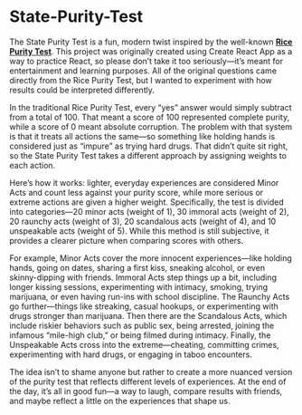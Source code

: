# State-Purity-Test
The State Purity Test is a fun, modern twist inspired by the well-known <a href="https://ricepurity.info">**Rice Purity Test**</a>. This project was originally created using Create React App as a way to practice React, so please don’t take it too seriously—it’s meant for entertainment and learning purposes. All of the original questions came directly from the Rice Purity Test, but I wanted to experiment with how results could be interpreted differently.

In the traditional Rice Purity Test, every “yes” answer would simply subtract from a total of 100. That meant a score of 100 represented complete purity, while a score of 0 meant absolute corruption. The problem with that system is that it treats all actions the same—so something like holding hands is considered just as “impure” as trying hard drugs. That didn’t quite sit right, so the State Purity Test takes a different approach by assigning weights to each action.

Here’s how it works: lighter, everyday experiences are considered Minor Acts and count less against your purity score, while more serious or extreme actions are given a higher weight. Specifically, the test is divided into categories—20 minor acts (weight of 1), 30 immoral acts (weight of 2), 20 raunchy acts (weight of 3), 20 scandalous acts (weight of 4), and 10 unspeakable acts (weight of 5). While this method is still subjective, it provides a clearer picture when comparing scores with others.

For example, Minor Acts cover the more innocent experiences—like holding hands, going on dates, sharing a first kiss, sneaking alcohol, or even skinny-dipping with friends. Immoral Acts step things up a bit, including longer kissing sessions, experimenting with intimacy, smoking, trying marijuana, or even having run-ins with school discipline. The Raunchy Acts go further—things like streaking, casual hookups, or experimenting with drugs stronger than marijuana. Then there are the Scandalous Acts, which include riskier behaviors such as public sex, being arrested, joining the infamous “mile-high club,” or being filmed during intimacy. Finally, the Unspeakable Acts cross into the extreme—cheating, committing crimes, experimenting with hard drugs, or engaging in taboo encounters.

The idea isn’t to shame anyone but rather to create a more nuanced version of the purity test that reflects different levels of experiences. At the end of the day, it’s all in good fun—a way to laugh, compare results with friends, and maybe reflect a little on the experiences that shape us.

